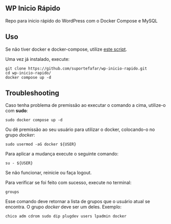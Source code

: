 ## WP Inicio Rápido

Repo para inicio rápido do WordPress com o Docker Compose e MySQL

## Uso

Se não tiver docker e docker-compose, utilize [este script](https://github.com/suportefafar/docker_installs).

Uma vez já instalado, execute:

```
git clone https://github.com/suportefafar/wp-inicio-rapido.git
cd wp-inicio-rapido/
docker compose up -d
```

## Troubleshooting

Caso tenha problema de premissão ao executar o comando a cima, utilize-o com **sudo**:

```
sudo docker compose up -d
```

Ou dê premissão ao seu usuário para utilizar o docker, colocando-o no grupo _docker_:

```
sudo usermod -aG docker ${USER}
```

Para aplicar a mudança execute o seguinte comando:

```
su - ${USER}
```

Se não funcionar, reinicie ou faça logout.

Para verificar se foi feito com sucesso, execute no terminal:

```
groups
```

Esse comando deve retornar a lista de grupos que o usuário atual se encontra.
O grupo _docker_ deve ser um deles.
Exemplo:

```
chico adm cdrom sudo dip plugdev users lpadmin docker
```
